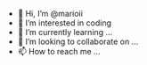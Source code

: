 - 👋 Hi, I’m @marioii
- 👀 I’m interested in coding
- 🌱 I’m currently learning ...
- 💞️ I’m looking to collaborate on ...
- 📫 How to reach me ...

<!---
marioii/marioii is a ✨ special ✨ repository because its `README.md` (this file) appears on your GitHub profile.
You can click the Preview link to take a look at your changes.
--->
